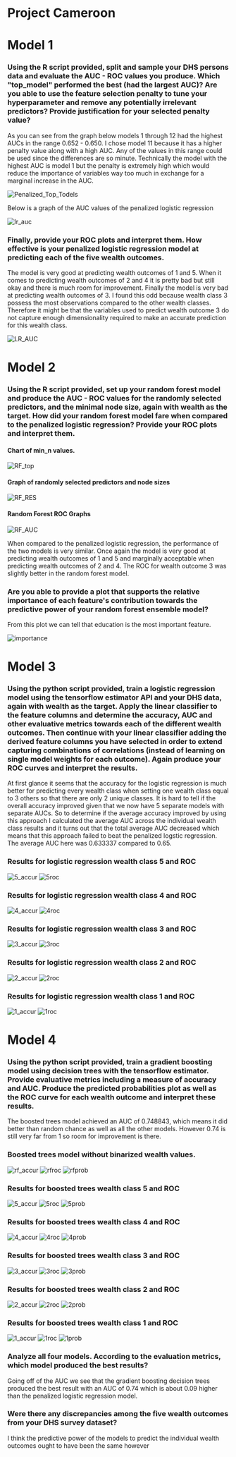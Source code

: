 # Project Cameroon

# Model 1

### Using the R script provided, split and sample your DHS persons data and evaluate the AUC - ROC values you produce. Which "top_model" performed the best (had the largest AUC)? Are you able to use the feature selection penalty to tune your hyperparameter and remove any potentially irrelevant predictors? Provide justification for your selected penalty value? 

As you can see from the graph below models 1 through 12 had the highest AUCs in the range 0.652 - 0.650. I chose model 11 because it has a higher penalty value along with a high AUC. Any of the values in this range could be used since the differences are so minute. Technically the model with the highest AUC is model 1 but the penalty is extremely high which would reduce the importance of variables way too much in exchange for a marginal increase in the AUC.

![Penalized_Top_Todels](top_models.PNG)


Below is a graph of the AUC values of the penalized logistic regression

![lr_auc](lr_plot.png)


### Finally, provide your ROC plots and interpret them. How effective is your penalized logistic regression model at predicting each of the five wealth outcomes.

The model is very good at predicting wealth outcomes of 1 and 5. When it comes to predicting wealth outcomes of 2 and 4 it is pretty bad but still okay and there is much room for improvement. Finally the model is very bad at predicting wealth outcomes of 3.
I found this odd because wealth class 3 possess the most observations compared to the other wealth classes. Therefore it might be that the variables used to predict wealth outcome 3 do not capture enough dimensionality required to make an accurate prediction for this wealth class.

![LR_AUC](lr_auc.png)


# Model 2

### Using the R script provided, set up your random forest model and produce the AUC - ROC values for the randomly selected predictors, and the minimal node size, again with wealth as the target. How did your random forest model fare when compared to the penalized logistic regression? Provide your ROC plots and interpret them.



#### Chart of min_n values.

![RF_top](rf_res_top_models1.PNG)

#### Graph of randomly selected predictors and node sizes

![RF_RES](rf_res.png)


#### Random Forest ROC Graphs


![RF_AUC](rf_auc.png)

When compared to the penalized logistic regression, the performance of the two models is very similar. Once again the model is very good at predicting wealth outcomes of 1 and 5 and marginally acceptable when predicting wealth outcomes of 2 and 4. The ROC for wealth outcome 3 was slightly better in the random forest model.


### Are you able to provide a plot that supports the relative importance of each feature's contribution towards the predictive power of your random forest ensemble model?

From this plot we can tell that education is the most important feature.

![importance](last_rf_fit.png)


# Model 3 

### Using the python script provided, train a logistic regression model using the tensorflow estimator API and your DHS data, again with wealth as the target. Apply the linear classifier to the feature columns and determine the accuracy, AUC and other evaluative metrics towards each of the different wealth outcomes. Then continue with your linear classifier adding the derived feature columns you have selected in order to extend capturing combinations of correlations (instead of learning on single model weights for each outcome). Again produce your ROC curves and interpret the results.


At first glance it seems that the accuracy for the logistic regression is much better for predicting every wealth class when setting one wealth class equal to 3 others so that there are only 2 unique classes. It is hard to tell if the overall accuracy improved given that we now have 5 separate models with separate AUCs. So to determine if the average accuracy improved by using this approach I calculated the average AUC across the individual wealth class results and it turns out that the total average AUC decreased which means that this approach failed to beat the penalized logstic regression. The average AUC here was 0.633337 compared to 0.65.

### Results for logistic regression wealth class 5 and ROC
![5_accur](5ACCUR.PNG)
![5roc](5ROC.png)

### Results for logistic regression wealth class 4 and ROC
![4_accur](4ACCUR.PNG)
![4roc](4ROC.png)


### Results for logistic regression wealth class 3 and ROC
![3_accur](3ACCUR.PNG)
![3roc](3ROC.png)


### Results for logistic regression wealth class 2 and ROC
![2_accur](2ACCUR.PNG)
![2roc](2ROC.png)


### Results for logistic regression wealth class 1 and ROC
![1_accur](1ACCUR.PNG)
![1roc](1ROC.png)


# Model 4

### Using the python script provided, train a gradient boosting model using decision trees with the tensorflow estimator. Provide evaluative metrics including a measure of accuracy and AUC. Produce the predicted probabilities plot as well as the ROC curve for each wealth outcome and interpret these results.

The boosted trees model achieved an AUC of 0.748843, which means it did better than random chance as well as all the other models. However 0.74 is still very far from 1 so room for improvement is there.


### Boosted trees model without binarized wealth values.

![rf_accur](RFACCUR.PNG)
![rfroc](RFROC.png)
![rfprob](RFPROBS.png)

### Results for boosted trees wealth class 5 and ROC
![5_accur](5RFACCUR.PNG)
![5roc](5RFROC.png)
![5prob](5RFPROB.PNG)

### Results for boosted trees wealth class 4 and ROC
![4_accur](4RFACCUR.PNG)
![4roc](4RFROC.png)
![4prob](4RFPROB.PNG)

### Results for boosted trees wealth class 3 and ROC
![3_accur](3RFACCUR.PNG)
![3roc](3RFROC.png)
![3prob](3RFPROB.PNG)

### Results for boosted trees wealth class 2 and ROC
![2_accur](2RFACCUR.PNG)
![2roc](2RFROC.png)
![2prob](2RFPROB.PNG)

### Results for boosted trees wealth class 1 and ROC
![1_accur](1RFACCUR.PNG)
![1roc](1RFROC.png)
![1prob](1RFPROB.PNG)






### Analyze all four models. According to the evaluation metrics, which model produced the best results? 

Going off of the AUC we see that the gradient boosting decision trees produced the best result with an AUC of 0.74 which is about 0.09 higher than the penalized logistic regression model.

### Were there any discrepancies among the five wealth outcomes from your DHS survey dataset?
I think the predictive power of the models to predict the individual wealth outcomes ought to have been the same however 

